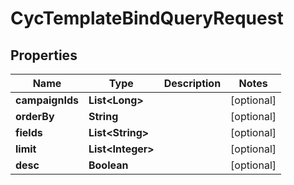 

# CycTemplateBindQueryRequest


## Properties

Name | Type | Description | Notes
------------ | ------------- | ------------- | -------------
**campaignIds** | **List&lt;Long&gt;** |  |  [optional]
**orderBy** | **String** |  |  [optional]
**fields** | **List&lt;String&gt;** |  |  [optional]
**limit** | **List&lt;Integer&gt;** |  |  [optional]
**desc** | **Boolean** |  |  [optional]



